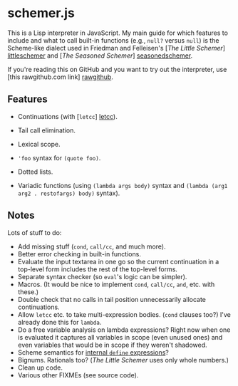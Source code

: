 schemer.js
==========

This is a Lisp interpreter in JavaScript.  My main guide for which features to
include and what to call built-in functions (e.g., `null?` versus `null`) is
the Scheme-like dialect used in Friedman and Felleisen's [*The Little Schemer*]
[littleschemer] and [*The Seasoned Schemer*] [seasonedschemer].

  [littleschemer]: http://www.ccs.neu.edu/home/matthias/BTLS/
  [seasonedschemer]: http://www.ccs.neu.edu/home/matthias/BTSS/

If you're reading this on GitHub and you want to try out the interpreter, use
[this rawgithub.com link] [rawgithub].

  [rawgithub]: https://rawgithub.com/arundelo/schemer/master/index.html

Features
--------

- Continuations (with [`letcc`] [letcc]).
- Tail call elimination.
- Lexical scope.
- `'foo` syntax for `(quote foo)`.
- Dotted lists.
- Variadic functions (using `(lambda args body)` syntax and
  `(lambda (arg1 arg2 . restofargs) body)` syntax).

  [letcc]: http://community.schemewiki.org/?seasoned-schemer

Notes
-----

Lots of stuff to do:

- Add missing stuff (`cond`, `call/cc`, and much more).
- Better error checking in built-in functions.
- Evaluate the input textarea in one go so the current continuation in a
  top-level form includes the rest of the top-level forms.
- Separate syntax checker (so `eval`'s logic can be simpler).
- Macros.  (It would be nice to implement `cond`, `call/cc`, `and`, etc. with
  these.)
- Double check that no calls in tail position unnecessarily allocate
  continuations.
- Allow `letcc` etc. to take multi-expression bodies.  (`cond` clauses too?)
  I've already done this for `lambda`.
- Do a free variable analysis on lambda expressions?  Right now when one is
  evaluated it captures all variables in scope (even unused ones) and even
  variables that would be in scope if they weren't shadowed.
- Scheme semantics for [internal `define`
  expressions](http://www.scheme.com/tspl3/binding.html#./binding:s15)?
- Bignums.  Rationals too?  (*The Little Schemer* uses only whole numbers.)
- Clean up code.
- Various other FIXMEs (see source code).

<!-- vim: set sw=4 ts=4 expandtab ft=markdown: -->
